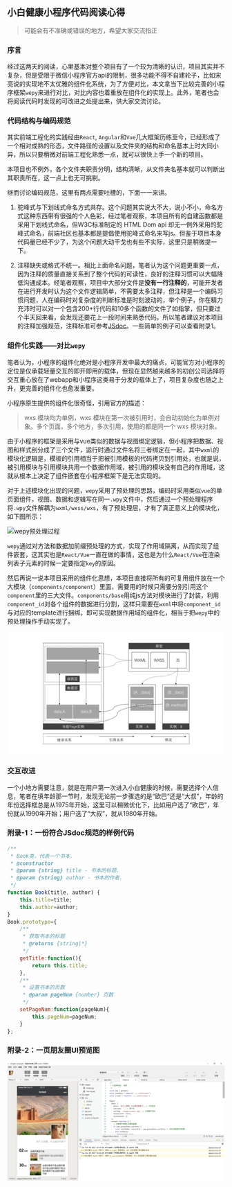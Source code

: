 ## 小白健康小程序代码阅读心得

> 可能会有不准确或错误的地方，希望大家交流指正

### 序言

经过这两天的阅读，心里基本对整个项目有了一个较为清晰的认识，项目其实并不复杂，但是受限于微信小程序官方api的限制，很多功能不得不自建轮子，比如宋亮说的实现地不太优雅的组件化系统，为了方便对比，本文拿当下比较完善的小程序框架`wepy`来进行对比，对比内容也着重放在组件化的实现上。此外，笔者也会将阅读代码时发现的可改进之处提出来，供大家交流讨论。

### 代码结构与编码规范  

其实前端工程化的实践经由`React`, `Angular`和`Vue`几大框架历练至今，已经形成了一个相对成熟的形态，文件路径的设置以及文件夹的结构和命名基本上时大同小异，所以只要稍微对前端工程化熟悉一点，就可以很快上手一个新的项目。

本项目也不例外，各个文件夹职责分明，结构清晰，从文件夹名基本就可以判断出其职责所在，这一点上也无可挑剔。

继而讨论编码规范，这里有两点需要吐槽的，下面一一来讲。

1. 驼峰式与下划线式命名方式共存。这个问题其实说大不大，说小不小，命名方式这种东西带有很强的个人色彩，经过笔者观察，本项目所有的自建函数都是采用下划线式命名，但W3C标准制定的 HTML Dom api 却无一例外采用的驼峰式命名，前端社区也基本都是提倡使用驼峰式命名来写js。但鉴于项目本身代码量已经不少了，为这个问题大动干戈也有些不实际，这里只是稍微提一下。

2. 注释缺失或格式不统一。相比上面命名问题，笔者认为这个问题更重要一点，因为注释的质量直接关系到了整个代码的可读性，良好的注释习惯可以大幅降低沟通成本。经笔者观察，项目中大部分文件是**没有一行注释的**，可能开发者在进行开发时认为这个文件逻辑简单，不需要太多注释，但注释是一个编码习惯问题，人在编码时对复杂度的判断标准是时刻波动的，举个例子，你在精力充沛时可以对一个包含200+行代码和10多个函数的文件了如指掌，但只要过个半天回来看，会发现还要花上一段时间来熟悉代码。所以笔者建议对本项目的注释加强规范，注释标准可参考[JSdoc](http://www.css88.com/doc/jsdoc/index.html)。一些简单的例子可以查看附录1。

### 组件化实践——对比`wepy`

笔者认为，小程序的组件化绝对是小程序开发中最大的痛点，可能官方对小程序的定位是仅承载轻量交互的即开即用的载体，但现在显然越来越多的初创公司选择将交互重心放在了webapp和小程序这类易于分发的载体上了，项目复杂度也随之上升，更完善的组件化也愈发重要。

小程序原生提供的组件化很奇怪，引用官方的描述：

> wxs 模块均为单例，wxs 模块在第一次被引用时，会自动初始化为单例对象。多个页面，多个地方，多次引用，使用的都是同一个 wxs 模块对象。

由于小程序的框架是采用与vue类似的数据与视图绑定逻辑，但小程序把数据、视图和样式剖分成了三个文件，运行时通过文件名将三者绑定在一起，其中`wxml`的模块化逻辑是，模板的引用相当于把被引用模板的代码拷贝到引用处，也就是说，被引用模块与引用模块共用一个数据作用域，被引用的模块没有自己的作用域，这就从根本上决定了组件嵌套在小程序框架下是无法实现的。

对于上述模块化出现的问题，`wepy`采用了预处理的思路，编码时采用类似`vue`的单页面组件，视图、数据和逻辑写在同一`.wpy`文件中，然后通过一个预处理程序将`.wpy`文件解耦为`wxml/wxss/wxs`，有了预处理层，才有了真正意义上的模块化，如下图所示：

![wepy预处理过程](https://cloud.githubusercontent.com/assets/2182004/22774767/8f090dd6-eee3-11e6-942b-1591a6379ad3.png)

`wepy`通过对方法和数据加前缀预处理的方式，实现了作用域隔离，从而实现了组件嵌套，这其实也是`React/Vue`一直在做的事情，这也是为什么`React/Vue`在渲染列表子元素的时候一定要指定`key`的原因。

然后再说一说本项目采用的组件化思想，本项目直接将所有的可复用组件放在一个大模块（`components/component`）里面，需要用的时候只需要分别引用这个`component`里的三大文件。`components/base`用纯js方法对模块进行了封装，利用`component_id`对各个组件的数据进行分割，这样只需要在`wxml`中将`component_id`与对应的template进行捆绑，即可实现数据作用域的组件化，相当于把`wepy`中的预处理操作手动实现了。

![本项目处理过程](./img/fig_1.png)

### 交互改进

一个小地方需要注意，就是在用户第一次进入小白健康的时候，需要选择个人信息，笔者在填年龄那一节时，发现无论前一步骤选的是“欧巴”还是“大叔”，年龄的年份选择框总是从1975年开始，这里可以稍微优化下，比如用户选了“欧巴”，年份就从1990年开始；用户选了“大叔”，就从1980年开始。

### 附录-1：一份符合JSdoc规范的样例代码

```javascript
/**
 * Book类，代表一个书本.
 * @constructor
 * @param {string} title - 书本的标题.
 * @param {string} author - 书本的作者.
 */
function Book(title, author) {
    this.title=title;
    this.author=author;
}
Book.prototype={
    /**
     * 获取书本的标题
     * @returns {string|*}
     */
    getTitle:function(){
        return this.title;
    },
    /**
     * 设置书本的页数
     * @param pageNum {number} 页数
     */
    setPageNum:function(pageNum){
        this.pageNum=pageNum;
    }
};
```

### 附录-2：一页朋友圈UI预览图
![预览](./app/images/预览.jpg)